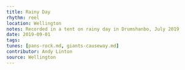 ```yaml
---
title: Rainy Day
rhythm: reel
location: Wellington
notes: Recorded in a tent on rainy day in Drumshanbo, July 2019
date: 2019-09-01
tags:
tunes: [pans-rock.md, giants-causeway.md]
contributor: Andy Linton
source: Wellington
---
```

